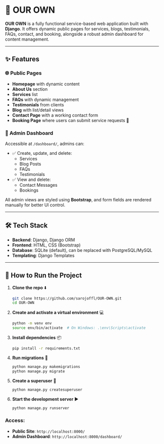 # 🚀 OUR OWN

**OUR OWN** is a fully functional service-based web application built with **Django**. It offers dynamic public pages for services, blogs, testimonials, FAQs, contact, and booking, alongside a robust admin dashboard for content management.

---

## ✨ Features

### 🌐 Public Pages
* **Homepage** with dynamic content
* **About Us** section
* **Services** list
* **FAQs** with dynamic management
* **Testimonials** from clients
* **Blog** with list/detail views
* **Contact Page** with a working contact form
* **Booking Page** where users can submit service requests 📅

### 🔐 Admin Dashboard
Accessible at `/dashboard/`, admins can:
* ✅ Create, update, and delete:
    * Services
    * Blog Posts
    * FAQs
    * Testimonials
* ✅ View and delete:
    * Contact Messages
    * Bookings

All admin views are styled using **Bootstrap**, and form fields are rendered manually for better UI control.

---

## 🛠 Tech Stack

* **Backend**: Django, Django ORM
* **Frontend**: HTML, CSS (Bootstrap)
* **Database**: SQLite (default), can be replaced with PostgreSQL/MySQL
* **Templating**: Django Templates

---

## 🧪 How to Run the Project

1.  **Clone the repo** ⬇️

    ```bash
    git clone https://github.com/sarojoffl/OUR-OWN.git
    cd OUR-OWN
    ```

2.  **Create and activate a virtual environment** 💻

    ```bash
    python -m venv env
    source env/bin/activate  # On Windows: .\env\Scripts\activate
    ```

3.  **Install dependencies** 📦

    ```bash
    pip install -r requirements.txt
    ```

4.  **Run migrations** 🔄

    ```bash
    python manage.py makemigrations
    python manage.py migrate
    ```

5.  **Create a superuser** 👤

    ```bash
    python manage.py createsuperuser
    ```

6.  **Start the development server** ▶️

    ```bash
    python manage.py runserver
    ```

### Access:

* **Public Site**: `http://localhost:8000/`
* **Admin Dashboard**: `http://localhost:8000/dashboard/`
